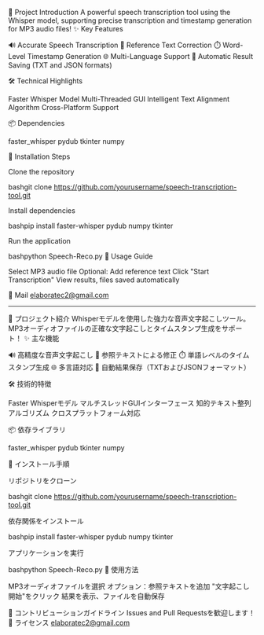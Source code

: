 🌟 Project Introduction
A powerful speech transcription tool using the Whisper model, supporting precise transcription and timestamp generation for MP3 audio files!
✨ Key Features

🔊 Accurate Speech Transcription
📝 Reference Text Correction
⏱️ Word-Level Timestamp Generation
🌐 Multi-Language Support
💾 Automatic Result Saving (TXT and JSON formats)

🛠️ Technical Highlights

Faster Whisper Model
Multi-Threaded GUI
Intelligent Text Alignment Algorithm
Cross-Platform Support

📦 Dependencies

faster_whisper
pydub
tkinter
numpy

🚀 Installation Steps

Clone the repository

bashgit clone https://github.com/yourusername/speech-transcription-tool.git

Install dependencies

bashpip install faster-whisper pydub numpy tkinter

Run the application

bashpython Speech-Reco.py
🎯 Usage Guide

Select MP3 audio file
Optional: Add reference text
Click "Start Transcription"
View results, files saved automatically

📄 Mail
elaboratec2@gmail.com

---------------------------------------------------------------------------------

🌟 プロジェクト紹介
Whisperモデルを使用した強力な音声文字起こしツール。MP3オーディオファイルの正確な文字起こしとタイムスタンプ生成をサポート！
✨ 主な機能

🔊 高精度な音声文字起こし
📝 参照テキストによる修正
⏱️ 単語レベルのタイムスタンプ生成
🌐 多言語対応
💾 自動結果保存（TXTおよびJSONフォーマット）

🛠️ 技術的特徴

Faster Whisperモデル
マルチスレッドGUIインターフェース
知的テキスト整列アルゴリズム
クロスプラットフォーム対応

📦 依存ライブラリ

faster_whisper
pydub
tkinter
numpy

🚀 インストール手順

リポジトリをクローン

bashgit clone https://github.com/yourusername/speech-transcription-tool.git

依存関係をインストール

bashpip install faster-whisper pydub numpy tkinter

アプリケーションを実行

bashpython Speech-Reco.py
🎯 使用方法

MP3オーディオファイルを選択
オプション：参照テキストを追加
"文字起こし開始"をクリック
結果を表示、ファイルを自動保存

🤝 コントリビューションガイドライン
Issues and Pull Requestsを歓迎します！
📄 ライセンス
elaboratec2@gmail.com
